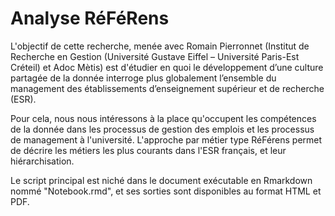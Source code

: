 # Analyse RéFéRens

L'objectif de cette recherche, menée avec Romain Pierronnet (Institut de Recherche en Gestion (Université Gustave Eiffel – Université Paris-Est Créteil) et Adoc Mètis) est d'étudier en quoi le développement d’une culture partagée de la donnée interroge plus globalement l’ensemble du management des établissements d’enseignement supérieur et de recherche (ESR).

Pour cela, nous nous intéressons à la place qu'occupent les compétences de la donnée dans les processus de gestion des emplois et les processus de management à l'université. L'approche par métier type RéFérens permet de décrire les métiers les plus courants dans l'ESR français, et leur hiérarchisation.

Le script principal est niché dans le document exécutable en Rmarkdown nommé "Notebook.rmd", et ses sorties sont disponibles au format HTML et PDF.
